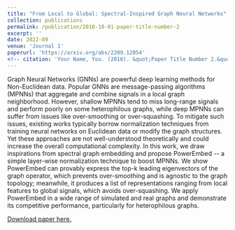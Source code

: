 ```yaml
---
title: "From Local to Global: Spectral-Inspired Graph Neural Networks"
collection: publications
permalink: /publication/2010-10-01-paper-title-number-2
excerpt: ''
date: 2022-09
venue: 'Journal 1'
paperurl: 'https://arxiv.org/abs/2209.12054'
<!-- citation: 'Your Name, You. (2010). &quot;Paper Title Number 2.&quot; <i>Journal 1</i>. 1(2).' -->
---
```

Graph Neural Networks (GNNs) are powerful deep learning methods for Non-Euclidean data. Popular GNNs are message-passing algorithms (MPNNs) that aggregate and combine signals in a local graph neighborhood. However, shallow MPNNs tend to miss long-range signals and perform poorly on some heterophilous graphs, while deep MPNNs can suffer from issues like over-smoothing or over-squashing. To mitigate such issues, existing works typically borrow normalization techniques from training neural networks on Euclidean data or modify the graph structures. Yet these approaches are not well-understood theoretically and could increase the overall computational complexity. In this work, we draw inspirations from spectral graph embedding and propose PowerEmbed -- a simple layer-wise normalization technique to boost MPNNs. We show PowerEmbed can provably express the top-k leading eigenvectors of the graph operator, which prevents over-smoothing and is agnostic to the graph topology; meanwhile, it produces a list of representations ranging from local features to global signals, which avoids over-squashing. We apply PowerEmbed in a wide range of simulated and real graphs and demonstrate its competitive performance, particularly for heterophilous graphs.

[Download paper here.](https://arxiv.org/abs/2209.12054)

<!-- Recommended citation: Your Name, You. (2010). "Paper Title Number 2." <i>Journal 1</i>. 1(2). -->
